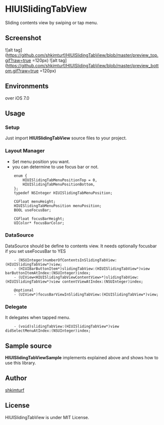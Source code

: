 # HIUISlidingTabView

Sliding contents view by swiping or tap menu.

## Screenshot

![alt tag](https://github.com/shkimturf/HIUISlidingTabView/blob/master/preview_top.gif?raw=true =120px)
![alt tag](https://github.com/shkimturf/HIUISlidingTabView/blob/master/preview_bottom.gif?raw=true =120px)

## Environments

over iOS 7.0

## Usage

### Setup

Just import **HIUISlidingTabView** source files to your project.

### Layout Manager

* Set menu position you want.
* you can determine to use focus bar or not.

``` objc
    enum {
        HIUISlidingTabMenuPositionTop = 0,
        HIUISlidingTabMenuPositionBottom,
    };
    typedef NSInteger HIUISlidingTabMenuPosition;

    CGFloat menuHeight;
    HIUISlidingTabMenuPosition menuPosition;
    BOOL useFocusBar;
    
    CGFloat focusBarHeight;
    UIColor* focusBarColor;
```

### DataSource

DataSource should be define to contents view.
It needs optionally focusbar if you set useFocusBar to YES

``` objc
    - (NSUInteger)numberOfContentsInSlidingTabView:(HIUISlidingTabView*)view;
    - (HIUIBarButtonItem*)slidingTabView:(HIUISlidingTabView*)view barButtonItemAtIndex:(NSUInteger)index;
    - (UIView<HIUISlidingTabViewContentView>*)slidingTabView:(HIUISlidingTabView*)view contentViewAtIndex:(NSUInteger)index;

    @optional
    - (UIView*)focusBarViewInSlidingTabView:(HIUISlidingTabView*)view;
```

### Delegate

It delegates when tapped menu.

``` objc
    - (void)slidingTabView:(HIUISlidingTabView*)view didSelectMenuAtIndex:(NSUInteger)index;
```

## Sample source

**HIUISlidingTabViewSample** implements explained above and shows how to use this library.

## Author

[shkimturf](https://github.com/shkimturf)

## License

HIUISlidingTabView is under MIT License.